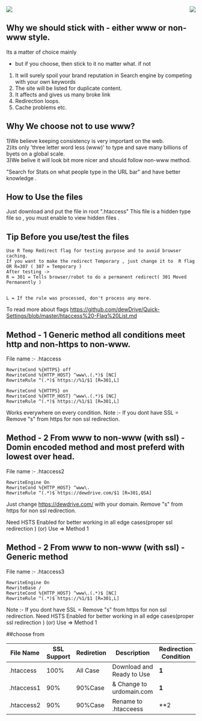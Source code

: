 <img src="https://global.dewdrive.com/thegreatcompany/emblem/dew_black_logo.png" align="right" />
<img src="https://global.dewdrive.com/thegreatcompany/help/github/www-or-non-www.png" align="center" />



## Why we should stick with - either www or non-www style.
Its a matter of choice mainly 
 
 - but if you choose, then stick to it no matter what.
 if not
 
 1) It will surely spoil your brand reputation in Search engine by competing with your own keywords 
 2) The site will be listed for duplicate content.
 3) It affects and gives us many broke link
 4) Redirection loops.
 5) Cache problems etc.
 
 
## Why  We choose not to use www?

1)We believe keeping consistency is very important on the web. <br>
2)its only 'three letter word less (www)' to type and save many billions of byets on a global scale.<br>
3)We belive it will look bit more nicer and should follow non-www method. <br>




"Search for Stats on what people type in the URL bar" and have better knowledge .

## How to Use the files 

Just download and  put the file in root ".htaccess" 
This file is a hidden type file so , you must enable to view hidden files .

## Tip Before you use/test the files 
```
Use R Temp Redirect flag for testing purpose and to avoid browser caching.
If you want to make the redirect Temporary , just change it to  R flag OR R=307 ( 307 = Temporary )
After testing ->
R = 301 = Tells browser/robot to do a permanent redirect( 301 Moved Permanently )


L = If the rule was processed, don't process any more.

```
To read more about flags 
https://github.com/dewDrive/Quick-Settings/blob/master/htaccess%20-Flag%20List.md


## Method - 1 Generic method all conditions meet http and non-https to non-www.


File name :- .htaccess
  
```
RewriteCond %{HTTPS} off
RewriteCond %{HTTP_HOST} ^www\.(.*)$ [NC]
RewriteRule ^(.*)$ https://%1/$1 [R=301,L]

RewriteCond %{HTTPS} on
RewriteCond %{HTTP_HOST} ^www\.(.*)$ [NC]
RewriteRule ^(.*)$ https://%1/$1 [R=301,L]

```
Works everywhere on every condition.
Note :- If you dont have SSL = Remove "s" from https for non ssl redirection.


 ## Method - 2 From www to non-www (with ssl) - Domin encoded method and most preferd with lowest over head.


File name :- .htaccess2
  
```
RewriteEngine On
RewriteCond %{HTTP_HOST} ^www\.
RewriteRule ^(.*)$ https://dewdrive.com/$1 [R=301,QSA]

```
Just change https://dewdrive.com/ with your domain. Remove "s" from https for non ssl redirection.

Need HSTS Enabled for better working in all edge cases(proper ssl redirection ) (or) Use => Method 1


 ## Method - 2 From www to non-www (with ssl) - Generic method 


File name :- .htaccess3
  
```
RewriteEngine On
RewriteBase /
RewriteCond %{HTTP_HOST} ^www\.(.*)$ [NC]
RewriteRule ^(.*)$ https://%1/$1 [R=301,L]
```

Note :- If you dont have SSL = Remove "s" from https for non ssl redirection.
Need HSTS Enabled for better working in all edge cases(proper ssl redirection ) (or) Use => Method 1

 

##choose from 

| File Name  | SSL Support  | Rediretion        | Description               | Redirection Condition |
| ---------- |   ---------- | ----------------- | -------------             | ------------------    |
| .htaccess  |    100%      |  All Case         | Download and Ready to Use |       **1**           |
| .htaccess1 |    90%       |  90%Case          | & Change to urdomain.com  |       **1**           |
| .htaccess2 |    90%       |  90%Case          | Rename to .htacceess      |      **2||2**          |

